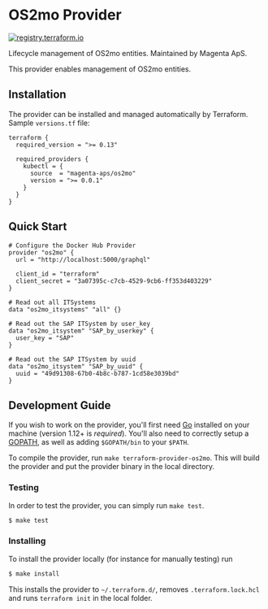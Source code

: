 <!-- SPDX-FileCopyrightText: Magenta ApS -->
<!-- SPDX-License-Identifier: MPL-2.0 -->
# OS2mo Provider

[![registry.terraform.io](https://img.shields.io/badge/terraform-docs-success)](https://registry.terraform.io/providers/magenta-aps/os2mo/latest/docs)

Lifecycle management of OS2mo entities.
Maintained by Magenta ApS.

This provider enables management of OS2mo entities.

## Installation

The provider can be installed and managed automatically by Terraform. Sample `versions.tf` file:

```hcl
terraform {
  required_version = ">= 0.13"

  required_providers {
    kubectl = {
      source  = "magenta-aps/os2mo"
      version = ">= 0.0.1"
    }
  }
}
```

## Quick Start

```hcl
# Configure the Docker Hub Provider
provider "os2mo" {
  url = "http://localhost:5000/graphql"

  client_id = "terraform"
  client_secret = "3a07395c-c7cb-4529-9cb6-ff353d403229"
}

# Read out all ITSystems
data "os2mo_itsystems" "all" {}

# Read out the SAP ITSystem by user_key
data "os2mo_itsystem" "SAP_by_userkey" {
  user_key = "SAP"
}

# Read out the SAP ITSystem by uuid
data "os2mo_itsystem" "SAP_by_uuid" {
  uuid = "49d91308-67b0-4b8c-b787-1cd58e3039bd"
}
```

## Development Guide

If you wish to work on the provider, you'll first need [Go](http://www.golang.org) installed on your machine (version 1.12+ is *required*).
You'll also need to correctly setup a [GOPATH](http://golang.org/doc/code.html#GOPATH), as well as adding `$GOPATH/bin` to your `$PATH`.

To compile the provider, run `make terraform-provider-os2mo`. This will build the provider and put the provider binary in the local directory.

### Testing

In order to test the provider, you can simply run `make test`.

```sh
$ make test
```

### Installing

To install the provider locally (for instance for manually testing) run

```sh
$ make install
```

This installs the provider to `~/.terraform.d/`, removes `.terraform.lock.hcl` and runs `terraform init` in the local folder.
